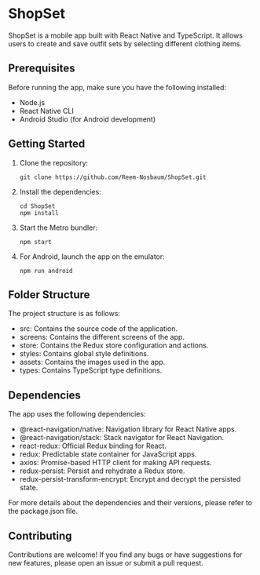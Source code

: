 # ShopSet

ShopSet is a mobile app built with React Native and TypeScript. It allows users to create and save outfit sets by selecting different clothing items.

## Prerequisites

Before running the app, make sure you have the following installed:

- Node.js
- React Native CLI
- Android Studio (for Android development)

## Getting Started

1. Clone the repository:

   ```shell
   git clone https://github.com/Reem-Nosbaum/ShopSet.git

   ```

2. Install the dependencies:

   ```shell
   cd ShopSet
   npm install

   ```

3. Start the Metro bundler:

   ```shell
   npm start

   ```

4. For Android, launch the app on the emulator:

   ```shell
   npm run android
   ```

## Folder Structure

The project structure is as follows:

- src: Contains the source code of the application.
- screens: Contains the different screens of the app.
- store: Contains the Redux store configuration and actions.
- styles: Contains global style definitions.
- assets: Contains the images used in the app.
- types: Contains TypeScript type definitions.

## Dependencies

The app uses the following dependencies:

- @react-navigation/native: Navigation library for React Native apps.
- @react-navigation/stack: Stack navigator for React Navigation.
- react-redux: Official Redux binding for React.
- redux: Predictable state container for JavaScript apps.
- axios: Promise-based HTTP client for making API requests.
- redux-persist: Persist and rehydrate a Redux store.
- redux-persist-transform-encrypt: Encrypt and decrypt the persisted state.

For more details about the dependencies and their versions, please refer to the package.json file.

## Contributing

Contributions are welcome! If you find any bugs or have suggestions for new features, please open an issue or submit a pull request.
